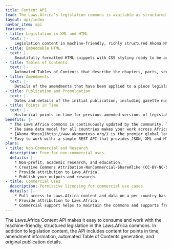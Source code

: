 ```yaml
---
title: Content API
lead: The Laws.Africa’s legislation commons is available as structured, machine-friendly Akoma Ntoso XML through the Laws.Africa Content API.
layout: api/index
navbar_item: api
features:
- title: Legislation in XML and HTML
  text: |-
    Legislation content in machine-friendly, richly structured Akoma Ntoso XML and HTML formats. Work with entire Acts, or focus only on the chapters and sections you need. 
- title: Embeddable HTML
  text: |-
    Beautifully formatted HTML snippets with CSS styling ready to be added to your website or app.
- title: Tables of Contents
  text: |-
    Automated Tables of Contents that describe the chapters, parts, sections and schedules of legislation without needing to work directly with XML or HTML.
- title: Amendments
  text: |-
    Details of the amendments that have been applied to a piece legislation, including links and details of the amending work.
- title: Publication and Promulgation
  text: |-
    Dates and details of the initial publication, including gazette numbers, and often with links to the gazette PDFs for reference purposes.
- title: Points in Time
  text: |-
    Historical points in time for previous amended versions of legislation, where available.
benefits: |-
  * The Laws.Africa commons is continuously updated by the community. This includes the maintenance of existing legislation and the addition of new countries and subject areas.
  * The same data model for all countries makes your work across Africa simpler.
  * [Akoma Ntoso](http://www.akomantoso.org/) is the premier global legislative markup standard. It’s an open, non-proprietary standard managed by [OASIS](https://www.oasis-open.org/).
  * Easy to work with: a simple REST API that provides JSON, XML and HTML. For many use cases, there is no need to work with XML directly.
plans:
- title: Non-Commercial and Research
  description: Free for non-commercial uses.
  details: |-
    * Non-profit, academic research, and education.
    * Creative Commons Attribution-NonCommercial-ShareAlike (CC-BY-NC-SA) licencing.
    * Provide attribution to Laws.Africa.
    * Publish your outputs and research.
- title: Commercial Uses
  description: Permissive licensing for commercial use cases.
  details: |-
    * Full access to Laws.Africa content and data on a per-country basis.
    * Provide attribution to Laws.Africa.
    * Commercial support helps to maintain the commons and supports free access to the law, for everyone.
---
```


<p class="lead">The Laws.Africa Content API makes it easy to consume and work with the machine-friendly, structured legislation in the Laws.Africa commons. In addition to legislation content, the API includes content for points in time, amendment information, automated Table of Contents generation, and original publication details.</p>
